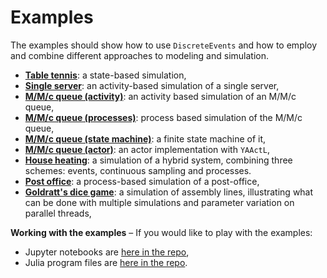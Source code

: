 # Examples

The examples should show how to use `DiscreteEvents` and how to employ and combine different approaches to modeling and simulation.

- [**Table tennis**](tabletennis.md): a state-based simulation,
- [**Single server**](singleserver.md): an activity-based simulation of a single server,
- [**M/M/c queue (activity)**](queue_mmc_act.md): an activity based simulation of an M/M/c queue,
- [**M/M/c queue (processes)**](queue_mmc_srv.md): process based simulation of the M/M/c queue,
- [**M/M/c queue (state machine)**](queue_mmc_sm.md): a finite state machine of it,
- [**M/M/c queue (actor)**](queue_mmc_actor.md): an actor implementation with `YAActL`,
- [**House heating**](house_heating/house_heating.md): a simulation of a hybrid system, combining three schemes: events, continuous sampling and processes.
- [**Post office**](postoffice/postoffice.md): a process-based simulation of a
  post-office,
- [**Goldratt's dice game**](dicegame/dicegame.md): a simulation of assembly lines, illustrating what can be done with multiple simulations and parameter variation on parallel threads,

**Working with the examples** – If you would like to play with the examples:

- Jupyter notebooks are [here in the repo](https://github.com/pbayer/DiscreteEventsCompanion.jl/tree/master/notebooks),
- Julia program files are [here in the repo](https://github.com/pbayer/DiscreteEventsCompanion.jl/tree/master/examples).
